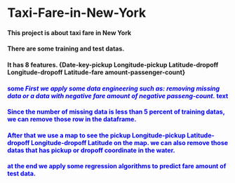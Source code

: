 # Taxi-Fare-in-New-York
#### This project is about taxi fare in New York
#### There are some training and test datas.
#### It has 8 features. {Date-key-pickup Longitude-pickup Latitude-dropoff Longitude-dropoff Latitude-fare amount-passenger-count}
#### <span style="color:blue">some *First we apply some data engineering such as: removing missing data or a data with negative fare amount of negative passeng-count.* text</span>
#### <font color='blue'> Since the number of missing data is less than 5 percent of training datas, we can remove those row in the dataframe.
  #### <font color='blue'> After that we use a map to see the pickup Longitude-pickup Latitude-dropoff Longitude-dropoff Latitude on the map. we can also remove those datas that has pickup or dropoff coordinate in the water.
  #### at the end we apply some regression algorithms to predict fare amount of test data.
